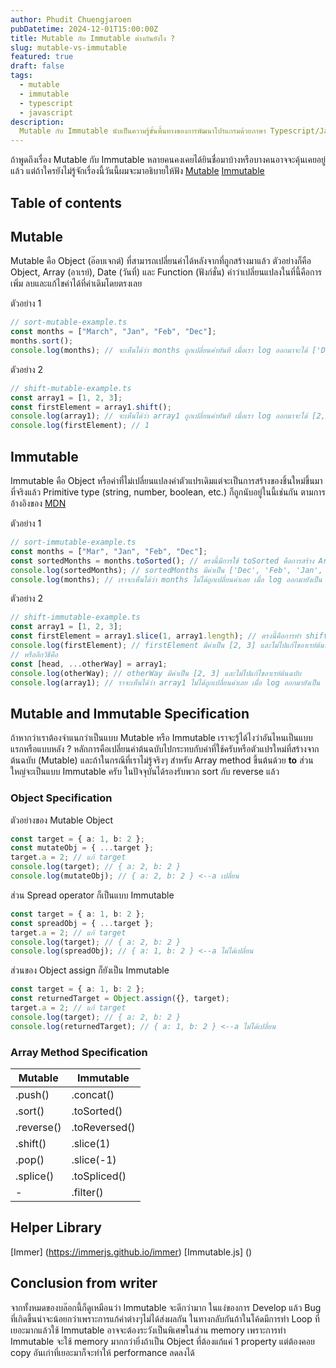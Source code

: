 ```yaml
---
author: Phudit Chuengjaroen
pubDatetime: 2024-12-01T15:00:00Z
title: Mutable กับ Immutable ต่างกันยังไง ?
slug: mutable-vs-immutable
featured: true
draft: false
tags:
  - mutable
  - immutable
  - typescript
  - javascript
description:
  Mutable กับ Immutable นับเป็นความรู้ขั้นพื้นทางของการพัฒนาโปรแกรมด้วยภาษา Typescript/Javascript เราควรทราบถึงความแตกต่างและการเลือกใช้งานเพื่อให้โปรแกรมได้รับประสิทธิภาพสูงที่สุดด้วย
---
```


ถ้าพูดถึงเรื่อง Mutable กับ Immutable หลายคนคงเคยได้ยินชื่อมาบ้างหรือบางคนอาจจะคุ้นเคยอยู่แล้ว แต่ถ้าใครยังไม่รู้จักเรื่องนี้วันนี้ผมจะมาอธิบายให้ฟัง [Mutable](https://developer.mozilla.org/en-US/docs/Glossary/Mutable) [Immutable](https://developer.mozilla.org/en-US/docs/Glossary/Immutable)

## Table of contents

## Mutable

Mutable คือ Object (อ๊อบเจกต์) ที่สามารถเปลี่ยนค่าได้หลังจากที่ถูกสร้างมาแล้ว ตัวอย่างก็คือ Object, Array (อาเรย์), Date (วันที่) และ Function (ฟังก์ชั่น) คำว่าเปลี่ยนแปลงในที่นี้คือการเพิ่ม ลบและแก้ไขค่าได้ที่ค่าเดิมโดยตรงเลย

ตัวอย่าง 1

```typescript
// sort-mutable-example.ts
const months = ["March", "Jan", "Feb", "Dec"];
months.sort();
console.log(months); // จะเห็นได้ว่า months ถูกเปลี่ยนค่าทันที เมื่อเรา log ออกมาจะได้ ['Dec', 'Feb', 'Jan', 'March']
```

ตัวอย่าง 2

```typescript
// shift-mutable-example.ts
const array1 = [1, 2, 3];
const firstElement = array1.shift();
console.log(array1); // จะเห็นได้ว่า array1 ถูกเปลี่ยนค่าทันที เมื่อเรา log ออกมาจะได้ [2,3]
console.log(firstElement); // 1
```

## Immutable

Immutable คือ Object หรือค่าที่ไม่เปลี่ยนแปลงค่าตัวแปรเดิมแต่จะเป็นการสร้างของชิ้นใหม่ขึ้นมา ที่จริงแล้ว Primitive type (string, number, boolean, etc.) ก็ถูกนับอยู่ในนี้เช่นกัน ตามการอ้างอิงของ [MDN](https://developer.mozilla.org/en-US/docs/Glossary/Primitive)

ตัวอย่าง 1

```typescript
// sort-immutable-example.ts
const months = ["Mar", "Jan", "Feb", "Dec"];
const sortedMonths = months.toSorted(); // ตรงนี้มีการใช้ toSorted คือการสร้าง Array ใหม่ที่มีการทำ sort แล้ว
console.log(sortedMonths); // sortedMonths มีค่าเป็น ['Dec', 'Feb', 'Jan', 'Mar']
console.log(months); // เราจะเห็นได้ว่า months ไม่ได้ถูกเปลี่ยนค่าเลย เมื่อ log ออกมายังเป็น ['Mar', 'Jan', 'Feb', 'Dec']
```

ตัวอย่าง 2

```typescript
// shift-immutable-example.ts
const array1 = [1, 2, 3];
const firstElement = array1.slice(1, array1.length); // ตรงนี้คือการทำ shift แบบ immutable
console.log(firstElement); // firstElement มีค่าเป็น [2, 3] และไม่ไปแก้ไขอาเรย์ต้นฉบับ
// หรืออีกวิธีคือ
const [head, ...otherWay] = array1;
console.log(otherWay); // otherWay มีค่าเป็น [2, 3] และไม่ไปแก้ไขอาเรย์ต้นฉบับ
console.log(array1); // ราจะเห็นได้ว่า array1 ไม่ได้ถูกเปลี่ยนค่าเลย เมื่อ log ออกมายังเป็น [1, 2, 3]
```

## Mutable and Immutable Specification

ถ้าหากว่าเราต้องจำแนกว่าเป็นแบบ Mutable หรือ Immutable เราจะรู้ได้ไงว่าอันไหนเป็นแบบแรกหรือแบบหลัง ?
หลักการคือเปลี่ยนค่าต้นฉบับไปกระทบกับค่าที่ใช้ครับหรือตัวแปรใหม่ที่สร้างจากต้นฉบับ (Mutable) และถ้าในกรณีที่เราไม่รู้จริงๆ สำหรับ Array method ขึ้นต้นด้วย <b>to</b> ส่วนใหญ่จะเป็นแบบ Immutable ครับ
ในปัจจุบันได้รองรับพวก sort กับ reverse แล้ว

### Object Specification

ตัวอย่างของ Mutable Object

```typescript
const target = { a: 1, b: 2 };
const mutateObj = { ...target };
target.a = 2; // แก้ target
console.log(target); // { a: 2, b: 2 }
console.log(mutateObj); // { a: 2, b: 2 } <--a เปลี่ยน
```

ส่วน Spread operator ก็เป็นแบบ Immutable

```typescript
const target = { a: 1, b: 2 };
const spreadObj = { ...target };
target.a = 2; // แก้ target
console.log(target); // { a: 2, b: 2 }
console.log(spreadObj); // { a: 1, b: 2 } <--a ไม่ได้เปลี่ยน
```

ส่วนของ Object assign ก็ยังเป็น Immutable

```typescript
const target = { a: 1, b: 2 };
const returnedTarget = Object.assign({}, target);
target.a = 2; // แก้ target
console.log(target); // { a: 2, b: 2 }
console.log(returnedTarget); // { a: 1, b: 2 } <--a ไม่ได้เปลี่ยน
```

### Array Method Specification

| Mutable    | Immutable     |
| ---------- | ------------- |
| .push()    | .concat()     |
| .sort()    | .toSorted()   |
| .reverse() | .toReversed() |
| .shift()   | .slice(1)     |
| .pop()     | .slice(-1)    |
| .splice()  | .toSpliced()  |
| -          | .filter()     |

## Helper Library

[Immer] (https://immerjs.github.io/immer)
[Immutable.js] ()

## Conclusion from writer

จากทั้งหมดของบล๊อกนี้ก็ดูเหมือนว่า Immutable จะดีกว่ามาก ในแง่ของการ Develop แล้ว Bug ที่เกิดขึ้นน่าจะน้อยกว่าเพราะการแก้ค่าต่างๆไม่ได้ส่งผลกัน ในทางกลับกันถ้าในโค้ดมีการทำ Loop ที่เยอะมากแล้วใช้ Immutable อาจจะต้องระวังเป็นพิเศษในส่วน memory เพราะการทำ Immutable จะใช้ memory มากกว่ายิ่งถ้าเป็น Object ที่ต้องแก้แค่ 1 property แต่ต้องคอย copy อันเก่าที่เยอะมาก็จะทำให้ performance ลดลงได้

